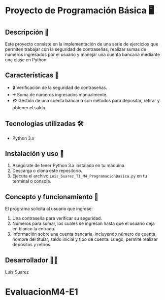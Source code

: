 # Proyecto de Programación Básica 🖥️


## Descripción 📜
Este proyecto consiste en la implementación de una serie de ejercicios que permiten trabajar con la seguridad de contraseñas, realizar sumas de números ingresados por el usuario y manejar una cuenta bancaria mediante una clase en Python.

## Características 🌟
- 🔒 Verificación de la seguridad de contraseñas.
- ➕ Suma de números ingresados manualmente.
- 💳 Gestión de una cuenta bancaria con métodos para depositar, retirar y obtener el saldo.

## Tecnologías utilizadas 🛠️
- Python 3.x

## Instalación y uso 🚀
1. Asegúrate de tener Python 3.x instalado en tu máquina.
2. Descarga o clona este repositorio.
3. Ejecuta el archivo `Luis_Suarez_TI_M4_ProgramacionBasica.py` en tu terminal o consola.

## Concepto y funcionamiento 🧩
El programa solicita al usuario que ingrese:
1. Una contraseña para verificar su seguridad.
2. Números para sumar, los cuales se ingresan hasta que el usuario deja en blanco la entrada.
3. Información sobre una cuenta bancaria, incluyendo número de cuenta, nombre del titular, saldo inicial y tipo de cuenta. Luego, permite realizar depósitos y retiros.

## Desarrollador 👨‍💻
Luis Suarez
# EvaluacionM4-E1
